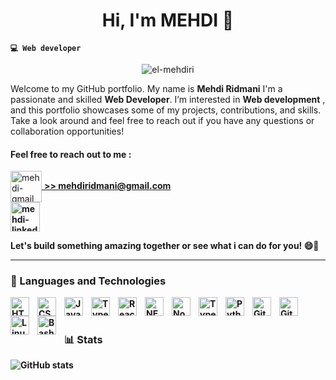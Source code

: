 

<h1 align="center">Hi,  I'm MEHDI 👋</h1>

**`💻 Web developer`** 
<p align="center" > <img src="https://komarev.com/ghpvc/?username=el-mehdiri&label=Profile%20views&color=0e75b6&style=flat" alt="el-mehdiri" /> </p>


Welcome to my GitHub portfolio. My name is **Mehdi Ridmani** I'm a passionate and skilled **Web Developer**. I’m interested in **Web development** , and this portfolio showcases some of my projects, contributions, and skills. Take a look around and feel free to reach out if you have any questions or collaboration opportunities!

#### Feel free to reach out to me :

<a href="mailto:mehdiridmani@gmail.com">
<img align="center" src="https://img.icons8.com/?size=512&id=110231&format=png" alt="mehdi-gmail" width="50" />
<strong>>> mehdiridmani@gmail.com
</a>
<br/>
<a href="https://www.linkedin.com/in/mehdi-ridmani-109284248" target="_blank">
<img align="center" src="https://img.icons8.com/?size=512&id=qNUNvR9aEWql&format=png" alt="mehdi-linkedin"  width="47" /></a>

**Let's build something amazing together or see what i can do for you! 😄🚀**

---

### 🚀 Languages and Technologies



<img align="left" alt="HTML" width="30px" style="padding-right:10px;" src="https://cdn.jsdelivr.net/gh/devicons/devicon/icons/html5/html5-plain.svg" />


<img align="left" alt="CSS" width="30px" style="padding-right:10px;" src="https://cdn.jsdelivr.net/gh/devicons/devicon/icons/css3/css3-plain.svg" />
<img align="left" alt="JavaScript" width="30px" style="padding-right:10px;" src="https://cdn.jsdelivr.net/gh/devicons/devicon/icons/javascript/javascript-plain.svg" />
<img align="left" alt="TypeScript" width="30px" style="padding-right:10px;" src="https://cdn.jsdelivr.net/gh/devicons/devicon/icons/typescript/typescript-plain.svg" />
<img align="left" alt="React" width="30px" style="padding-right:10px;" src="https://cdn.jsdelivr.net/gh/devicons/devicon/icons/react/react-original.svg" />

<img align="left" alt="NEXT" width="30px" style="padding-right:10px;" src="https://cdn.jsdelivr.net/gh/devicons/devicon/icons/nextjs/nextjs-line.svg" />

<img align="left" alt="NodeJS" width="30px" style="padding-right:10px;" src="https://cdn.jsdelivr.net/gh/devicons/devicon/icons/nodejs/nodejs-original.svg" />
<img align="left" alt="TypeScript" width="30px" style="padding-right:10px;" src="https://cdn.jsdelivr.net/gh/devicons/devicon/icons/graphql/graphql-plain.svg" />
<img align="left" alt="Python" width="30px" style="padding-right:10px;" src="https://cdn.jsdelivr.net/gh/devicons/devicon/icons/python/python-plain.svg" />

<img align="left" alt="Git" width="30px" style="padding-right:10px;" src="https://cdn.jsdelivr.net/gh/devicons/devicon/icons/git/git-original.svg" />
<img align="left" alt="GitHub" width="30px" style="padding-right:10px;" src="https://cdn.jsdelivr.net/gh/devicons/devicon/icons/github/github-original.svg" />
<img align="left" alt="Linux" width="30px" style="padding-right:10px;" src="https://cdn.jsdelivr.net/gh/devicons/devicon/icons/linux/linux-original.svg" />
<img align="left" alt="Bash" width="30px" style="padding-right:10px;" src="https://cdn.jsdelivr.net/gh/devicons/devicon/icons/bash/bash-original.svg" />
<br />

#
### 📊 Stats

![GitHub stats](https://github-readme-stats.vercel.app/api?username=EL-Mehdiri&show_icons=true&theme=gruvbox)


<!--ridmani-->
